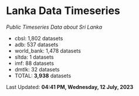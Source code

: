 # Lanka Data Timeseries
*Public Timeseries Data about Sri Lanka*

* cbsl: 1,802 datasets
* adb: 537 datasets
* world_bank: 1,478 datasets
* sltda: 1 datasets
* imf: 88 datasets
* dmtlk: 32 datasets
* TOTAL: **3,938** datasets

Last Updated: **04:41 PM, Wednesday, 12 July, 2023**